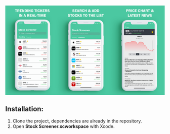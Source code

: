 ![](Presentation.png)

## Installation:
1. Clone the project, dependencies are already in the repository.
2. Open <b>Stock Screener.xcworkspace</b> with Xcode.
